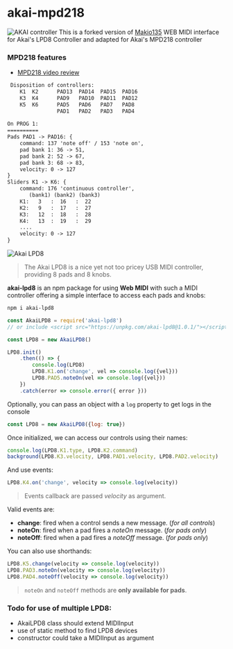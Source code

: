 akai-mpd218
==========

![AKAI controller](https://encrypted-tbn2.gstatic.com/shopping?q=tbn:ANd9GcRh7fVvUnaD6QuP7JXNwLEbZ7k9h9hNpKIEiwlwrm1qO2I4p-YODONAy32bn96S_MctZ6Yce3ae46V6pKwA7l46Q6IvQ464KZMF373MCHa9j7ekNS9qUkhX0g&usqp=CAc)
This is a forked version of [Makio135](http://makio135.com/) WEB MIDI interface for Akai's LPD8 Controller and adapted for Akai's MPD218 controller

### MPD218 features
- [MPD218 video review](https://www.youtube.com/watch?v=-X7p1fu8T3w)
```txt
 Disposition of controllers:
    K1  K2      PAD13  PAD14  PAD15  PAD16
    K3  K4      PAD9   PAD10  PAD11  PAD12
    K5  K6      PAD5   PAD6   PAD7   PAD8
                PAD1   PAD2   PAD3   PAD4
                
On PROG 1:
==========
Pads PAD1 -> PAD16: {
    command: 137 'note off' / 153 'note on',
    pad bank 1: 36 -> 51,
    pad bank 2: 52 -> 67,
    pad bank 3: 68 -> 83,
    velocity: 0 -> 127
}
Sliders K1 -> K6: {
    command: 176 'continuous controller',
       (bank1) (bank2) (bank3)
    K1:   3   :  16   :  22 
    K2:   9   :  17   :  27
    K3:   12  :  18   :  28
    K4:   13  :  19   :  29
    ....
    velocity: 0 -> 127
}
```




![Akai LPD8](lpd8_web_large.jpg)
> The Akai LPD8 is a nice yet not too pricey USB MIDI controller, providing 8 pads and 8 knobs.

**akai-lpd8** is an npm package for using **Web MIDI** with such a MIDI controller offering a simple interface to access each pads and knobs:
```bash
npm i akai-lpd8
```

```js
const AkaiLPD8 = require('akai-lpd8')
// or include <script src="https://unpkg.com/akai-lpd8@1.0.1/"></script>

const LPD8 = new AkaiLPD8()

LPD8.init()
    .then(() => {
        console.log(LPD8)
        LPD8.K1.on('change', vel => console.log({vel}))
        LPD8.PAD5.noteOn(vel => console.log({vel}))
    })
    .catch(error => console.error({ error }))
```

Optionally, you can pass an object with a `log` property to get logs in the console
```js
const LPD8 = new AkaiLPD8({log: true})
```

Once initialized, we can access our controls using their names:
```js
console.log(LPD8.K1.type, LPD8.K2.command)
background(LPD8.K3.velocity, LPD8.PAD1.velocity, LPD8.PAD2.velocity)
```

And use events:
```js
LPD8.K4.on('change', velocity => console.log(velocity))
```
> Events callback are passed *velocity* as argument.

Valid events are:
- **change**: fired when a control sends a new message. (*for all controls*)
- **noteOn**: fired when a pad fires a *noteOn* message. (*for pads only*)
- **noteOff**: fired when a pad fires a *noteOff* message. (*for pads only*)

You can also use shorthands:
```js
LPD8.K5.change(velocity => console.log(velocity))
LPD8.PAD3.noteOn(velocity => console.log(velocity))
LPD8.PAD4.noteOff(velocity => console.log(velocity))
```
> `noteOn` and `noteOff` methods are **only available for pads**.


### Todo for use of multiple LPD8:
- AkaiLPD8 class should extend MIDIInput
- use of static method to find LPD8 devices
- constructor could take a MIDIInput as argument
